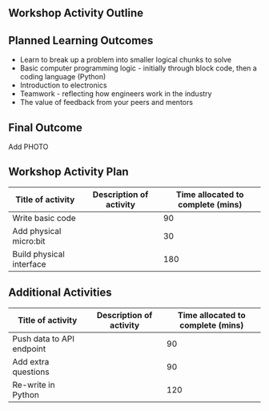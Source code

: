 ## Workshop Activity Outline

## Planned Learning Outcomes

* Learn to break up a problem into smaller logical chunks to solve
* Basic computer programming logic - initially through block code, then a coding language (Python)
* Introduction to electronics
* Teamwork - reflecting how engineers work in the industry
* The value of feedback from your peers and mentors

## Final Outcome

Add PHOTO

## Workshop Activity Plan

| Title of activity | Description of activity | Time allocated to complete (mins) |
|---|---|---|
| Write basic code |   | 90  |
| Add physical micro:bit  |   |  30 |
| Build physical interface  |   | 180  |

## Additional Activities

| Title of activity | Description of activity | Time allocated to complete (mins) |
|---|---|---|
| Push data to API endpoint |   | 90  |
| Add extra questions |   |  90 |
| Re-write in Python  |   | 120  |

